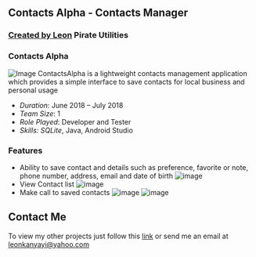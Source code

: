 ## Contacts Alpha - Contacts Manager
### [**Created by Leon**](https://bletomus.github.io/) **Pirate Utilities**

### Contacts Alpha
![Image](images/app_home.png)
ContactsAlpha is a lightweight contacts management application which provides a simple interface to save contacts for local business and personal usage

- _Duration_: June 2018 – July 2018
- _Team Size_: 1
- _Role Played_: Developer and Tester
- _Skills: SQLite_, Java, Android Studio

### Features
- Ability to save contact and details such as preference, favorite or note, phone number, address, email and date of birth
![image](images/saving_new_contact.png)
- View Contact list
![image](images/app_saved.png)
- Make call to saved contacts
![image](images/make_a_call.png)
![image](images/making_a_call.png)
 
## Contact Me
To view my other projects just follow this [link](https://bletomus.github.io/) or send me an email at leonkanyayi@yahoo.com

